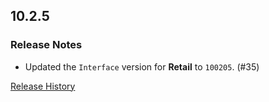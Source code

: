 ## 10.2.5

### Release Notes

- Updated the `Interface` version for **Retail** to `100205`. (#35)

[Release History](https://github.com/SFX-WoW/Masque_Onyx/wiki/History)
